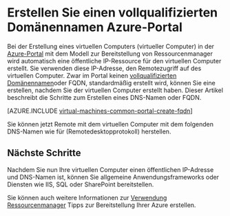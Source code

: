 <properties
   pageTitle="Erstellen von FQDN für einen virtuellen Azure-Portal | Microsoft Azure"
   description="Informationen zum Erstellen einer Fully Qualified Domain Name oder FQDN für ein Ressourcenmanager Grundlage virtuellen Computern Azure-Portal."
   services="virtual-machines-windows"
   documentationCenter=""
   authors="iainfoulds"
   manager="timlt"
   editor="tysonn"
   tags="azure-resource-manager"/>

<tags
   ms.service="virtual-machines-windows"
   ms.devlang="na"
   ms.topic="article"
   ms.tgt_pltfrm="vm-windows"
   ms.workload="infrastructure-services"
   ms.date="08/24/2016"
   ms.author="iainfou"/>

# <a name="create-a-fully-qualified-domain-name-in-the-azure-portal"></a>Erstellen Sie einen vollqualifizierten Domänennamen Azure-Portal
Bei der Erstellung eines virtuellen Computers (virtueller Computer) in der [Azure-Portal](https://portal.azure.com) mit dem Modell zur Bereitstellung von Ressourcenmanager wird automatisch eine öffentliche IP-Ressource für den virtuellen Computer erstellt. Sie verwenden diese IP-Adresse, den Remotezugriff auf des virtuellen Computer. Zwar im Portal keinen [vollqualifizierten Domänennamen](https://en.wikipedia.org/wiki/Fully_qualified_domain_name)oder FQDN, standardmäßig erstellt wird, können Sie eine erstellen, nachdem Sie der virtuellen Computer erstellt haben. Dieser Artikel beschreibt die Schritte zum Erstellen eines DNS-Namen oder FQDN.

[AZURE.INCLUDE [virtual-machines-common-portal-create-fqdn](../../includes/virtual-machines-common-portal-create-fqdn.md)]

Sie können jetzt Remote mit dem virtuellen Computer mit dem folgenden DNS-Namen wie für (Remotedesktopprotokoll) herstellen.

## <a name="next-steps"></a>Nächste Schritte
Nachdem Sie nun Ihre virtuellen Computer einen öffentlichen IP-Adresse und DNS-Namen ist, können Sie allgemeine Anwendungsframeworks oder Diensten wie IIS, SQL oder SharePoint bereitstellen.

Sie können auch weitere Informationen zur [Verwendung Ressourcenmanager](../azure-resource-manager/resource-group-overview.md) Tipps zur Bereitstellung Ihrer Azure erstellen.